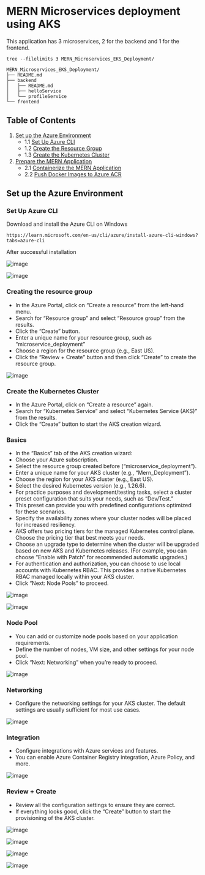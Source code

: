 # MERN Microservices deployment using AKS

This application has 3 microservices, 2 for the backend and 1 for the frontend.
```
tree --filelimits 3 MERN_Microservices_EKS_Deployment/
```
```
MERN_Microservices_EKS_Deployment/
├── README.md
├── backend
│   ├── README.md
│   ├── helloService  
│   └── profileService  
└── frontend 
```
## Table of Contents
1. [Set up the Azure Environment](#set-up-the-aws-environment)
   - 1.1 [Set Up Azure CLI](#set-up-aws-cli)
   - 1.2 [Create the Resource Group](#create-the-resource-group)
   - 1.3 [Create the Kubernetes Cluster](#create-the-kubernetes-cluster)
2. [Prepare the MERN Application](#prepare-the-mern-application)
   - 2.1 [Containerize the MERN Application](#containerize-the-mern-application)
   - 2.2 [Push Docker Images to Azure ACR](#push-docker-images-to-azure-acr)



## Set up the Azure Environment

### Set Up Azure CLI
Download and install the Azure CLI on Windows
```
https://learn.microsoft.com/en-us/cli/azure/install-azure-cli-windows?tabs=azure-cli
```
After successful installation

![image](https://github.com/AdarshIITDH/MERN-deployment-on-AKS/assets/60352729/7c32dfb6-1dcb-462a-a03f-b17e74c14510)

![image](https://github.com/AdarshIITDH/MERN-deployment-on-AKS/assets/60352729/85b452d5-3f26-497f-a432-dd371614139f)






### Creating the resource group
 - In the Azure Portal, click on “Create a resource” from the left-hand menu.
 - Search for “Resource group” and select “Resource group” from the results.
 - Click the “Create” button.
 - Enter a unique name for your resource group, such as “microservice_deployment”
 - Choose a region for the resource group (e.g., East US).
 - Click the “Review + Create” button and then click “Create” to create the resource group.

![image](https://github.com/AdarshIITDH/MERN-deployment-on-AKS/assets/60352729/12ca557c-61e3-44e1-bb72-26bc8c54735e)



### Create the Kubernetes Cluster
 - In the Azure Portal, click on “Create a resource” again.
 - Search for “Kubernetes Service” and select “Kubernetes Service (AKS)” from the results.
 - Click the “Create” button to start the AKS creation wizard.


### Basics
 - In the “Basics” tab of the AKS creation wizard:
 - Choose your Azure subscription.
 - Select the resource group created before (“microservice_deployment”).
 - Enter a unique name for your AKS cluster (e.g., “Mern_Deployment”).
 - Choose the region for your AKS cluster (e.g., East US).
 - Select the desired Kubernetes version (e.g., 1.26.6).
 - For practice purposes and development/testing tasks, select a cluster preset configuration that suits your needs, such as “Dev/Test.”
 - This preset can provide you with predefined configurations optimized for these scenarios.
 - Specify the availability zones where your cluster nodes will be placed for increased resiliency.
 - AKS offers two pricing tiers for the managed Kubernetes control plane. Choose the pricing tier that best meets your needs.
 - Choose an upgrade type to determine when the cluster will be upgraded based on new AKS and Kubernetes releases. (For example, you can choose “Enable with Patch” for recommended automatic upgrades.)
 - For authentication and authorization, you can choose to use local accounts with Kubernetes RBAC. This provides a native Kubernetes RBAC managed locally within your AKS cluster.
 - Click “Next: Node Pools” to proceed.

![image](https://github.com/AdarshIITDH/MERN-deployment-on-AKS/assets/60352729/f3827960-06d1-494f-9e65-f110a3fe2d23)

![image](https://github.com/AdarshIITDH/MERN-deployment-on-AKS/assets/60352729/14e6e73a-606f-45ac-a32f-38703a734892)

### Node Pool

 - You can add or customize node pools based on your application requirements.
 - Define the number of nodes, VM size, and other settings for your node pool.
 - Click “Next: Networking” when you’re ready to proceed.
   
![image](https://github.com/AdarshIITDH/MERN-deployment-on-AKS/assets/60352729/eef18acf-9a3b-499a-b6ec-58aefc1b5b53)

### Networking

 - Configure the networking settings for your AKS cluster. The default settings are usually sufficient for most use cases.
   
![image](https://github.com/AdarshIITDH/MERN-deployment-on-AKS/assets/60352729/a415b6ad-12ce-4191-b514-eda17071315d)

### Integration

 - Configure integrations with Azure services and features.
 - You can enable Azure Container Registry integration, Azure Policy, and more.

![image](https://github.com/AdarshIITDH/MERN-deployment-on-AKS/assets/60352729/3843b7f1-7c59-412c-abd3-09650cec8333)

### Review + Create

 - Review all the configuration settings to ensure they are correct.
 - If everything looks good, click the “Create” button to start the provisioning of the AKS cluster.

![image](https://github.com/AdarshIITDH/MERN-deployment-on-AKS/assets/60352729/939c1e93-12c7-4770-9aa3-6f9f1b970710)

![image](https://github.com/AdarshIITDH/MERN-deployment-on-AKS/assets/60352729/204db509-9fe2-4c4e-80a7-b8123c6cd0cd)

![image](https://github.com/AdarshIITDH/MERN-deployment-on-AKS/assets/60352729/37b2cc69-07c8-4c2b-b417-b3071ce380d4)

![image](https://github.com/AdarshIITDH/MERN-deployment-on-AKS/assets/60352729/c8076295-b35e-47c9-bdc2-c6f38c9d15a0)
















